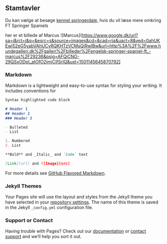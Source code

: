 ## Stamtavler 

Du kan vælge at besøge [kennel springerdale](http://springerdale.dk/), hvis du vil læse mere omkring FT Springer Spaniels

her er et billede af Marcus
![Marcus](https://www.google.dk/url?sa=i&rct=j&q=&esrc=s&source=images&cd=&cad=rja&uact=8&ved=0ahUKEwj52eG5yabVAhUCyRQKHTzVCMsQjRwIBw&url=http%3A%2F%2Fwww.hundegalleri.dk%2Fgalleri%2Fbilleder%2Fengelsk-springer-spaniel-ft_-marcus%2F29236&psig=AFQjCNG-29QSxODpI_atOfO2imjCifSrIQ&ust=1501145645870792]


### Markdown

Markdown is a lightweight and easy-to-use syntax for styling your writing. It includes conventions for

```markdown
Syntax highlighted code block

# Header 1
## Header 2
### Header 3

- Bulleted
- List

1. Numbered
2. List

**Bold** and _Italic_ and `Code` text

[Link](url) and ![Image](src)
```

For more details see [GitHub Flavored Markdown](https://guides.github.com/features/mastering-markdown/).

### Jekyll Themes

Your Pages site will use the layout and styles from the Jekyll theme you have selected in your [repository settings](https://github.com/KSelmar/kselmar.github.io/settings). The name of this theme is saved in the Jekyll `_config.yml` configuration file.

### Support or Contact

Having trouble with Pages? Check out our [documentation](https://help.github.com/categories/github-pages-basics/) or [contact support](https://github.com/contact) and we’ll help you sort it out.
